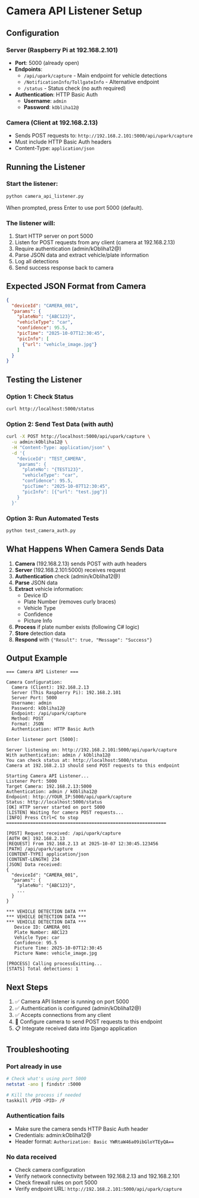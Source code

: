 # Camera API Listener Setup

## Configuration

### Server (Raspberry Pi at 192.168.2.101)
- **Port**: 5000 (already open)
- **Endpoints**: 
  - `/api/upark/capture` - Main endpoint for vehicle detections
  - `/NotificationInfo/TollgateInfo` - Alternative endpoint
  - `/status` - Status check (no auth required)
- **Authentication**: HTTP Basic Auth
  - **Username**: `admin`
  - **Password**: `kObliha12@`

### Camera (Client at 192.168.2.13)
- Sends POST requests to: `http://192.168.2.101:5000/api/upark/capture`
- Must include HTTP Basic Auth headers
- Content-Type: `application/json`

## Running the Listener

### Start the listener:
```bash
python camera_api_listener.py
```

When prompted, press Enter to use port 5000 (default).

### The listener will:
1. Start HTTP server on port 5000
2. Listen for POST requests from any client (camera at 192.168.2.13)
3. Require authentication (admin/kObliha12@)
4. Parse JSON data and extract vehicle/plate information
5. Log all detections
6. Send success response back to camera

## Expected JSON Format from Camera

```json
{
  "deviceId": "CAMERA_001",
  "params": {
    "plateNo": "{ABC123}",
    "vehicleType": "car",
    "confidence": 95.5,
    "picTime": "2025-10-07T12:30:45",
    "picInfo": [
      {"url": "vehicle_image.jpg"}
    ]
  }
}
```

## Testing the Listener

### Option 1: Check Status
```bash
curl http://localhost:5000/status
```

### Option 2: Send Test Data (with auth)
```bash
curl -X POST http://localhost:5000/api/upark/capture \
  -u admin:kObliha12@ \
  -H "Content-Type: application/json" \
  -d '{
    "deviceId": "TEST_CAMERA",
    "params": {
      "plateNo": "{TEST123}",
      "vehicleType": "car",
      "confidence": 95.5,
      "picTime": "2025-10-07T12:30:45",
      "picInfo": [{"url": "test.jpg"}]
    }
  }'
```

### Option 3: Run Automated Tests
```bash
python test_camera_auth.py
```

## What Happens When Camera Sends Data

1. **Camera** (192.168.2.13) sends POST with auth headers
2. **Server** (192.168.2.101:5000) receives request
3. **Authentication** check (admin/kObliha12@)
4. **Parse** JSON data
5. **Extract** vehicle information:
   - Device ID
   - Plate Number (removes curly braces)
   - Vehicle Type
   - Confidence
   - Picture Info
6. **Process** if plate number exists (following C# logic)
7. **Store** detection data
8. **Respond** with `{"Result": true, "Message": "Success"}`

## Output Example

```
=== Camera API Listener ===

Camera Configuration:
  Camera (Client): 192.168.2.13
  Server (This Raspberry Pi): 192.168.2.101
  Server Port: 5000
  Username: admin
  Password: kObliha12@
  Endpoint: /api/upark/capture
  Method: POST
  Format: JSON
  Authentication: HTTP Basic Auth

Enter listener port [5000]: 

Server listening on: http://192.168.2.101:5000/api/upark/capture
With authentication: admin / kObliha12@
You can check status at: http://localhost:5000/status
Camera at 192.168.2.13 should send POST requests to this endpoint

Starting Camera API Listener...
Listener Port: 5000
Target Camera: 192.168.2.13:5000
Authentication: admin / kObliha12@
Endpoint: http://YOUR_IP:5000/api/upark/capture
Status: http://localhost:5000/status
[OK] HTTP server started on port 5000
[LISTEN] Waiting for camera POST requests...
[INFO] Press Ctrl+C to stop
============================================================

[POST] Request received: /api/upark/capture
[AUTH OK] 192.168.2.13
[REQUEST] From 192.168.2.13 at 2025-10-07 12:30:45.123456
[PATH] /api/upark/capture
[CONTENT-TYPE] application/json
[CONTENT-LENGTH] 234
[JSON] Data received:
{
  "deviceId": "CAMERA_001",
  "params": {
    "plateNo": "{ABC123}",
    ...
  }
}

*** VEHICLE DETECTION DATA ***
*** VEHICLE DETECTION DATA ***
*** VEHICLE DETECTION DATA ***
   Device ID: CAMERA_001
   Plate Number: ABC123
   Vehicle Type: car
   Confidence: 95.5
   Picture Time: 2025-10-07T12:30:45
   Picture Name: vehicle_image.jpg

[PROCESS] Calling processExitting...
[STATS] Total detections: 1
```

## Next Steps

1. ✅ Camera API listener is running on port 5000
2. ✅ Authentication is configured (admin/kObliha12@)
3. ✅ Accepts connections from any client
4. 🔄 Configure camera to send POST requests to this endpoint
5. 📋 Integrate received data into Django application

## Troubleshooting

### Port already in use
```bash
# Check what's using port 5000
netstat -ano | findstr :5000

# Kill the process if needed
taskkill /PID <PID> /F
```

### Authentication fails
- Make sure the camera sends HTTP Basic Auth header
- Credentials: admin:kObliha12@
- Header format: `Authorization: Basic YWRtaW46a09ibGloYTEyQA==`

### No data received
- Check camera configuration
- Verify network connectivity between 192.168.2.13 and 192.168.2.101
- Check firewall rules on port 5000
- Verify endpoint URL: `http://192.168.2.101:5000/api/upark/capture`

